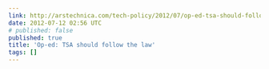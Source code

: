 ```yaml
---
link: http://arstechnica.com/tech-policy/2012/07/op-ed-tsa-should-follow-the-law/
date: 2012-07-12 02:56 UTC
# published: false
published: true
title: 'Op-ed: TSA should follow the law'
tags: []
---
```



